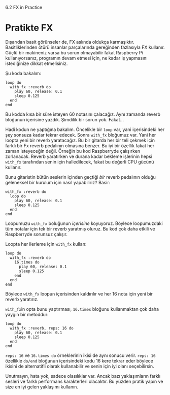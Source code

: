 6.2 FX in Practice

# Pratikte FX
Dışarıdan basit görünseler de, FX aslında oldukça karmaşıktır. Basitliklerinden ötürü insanlar parçalarında gereğinden fazlasıyla FX kullanır. Güçlü bir makineniz varsa bu sorun olmayabilir fakat Raspberry Pi kullanıyorsanız, programın devam etmesi için, ne kadar iş yapmasını istediğinize dikkat etmelisiniz.

Şu koda bakalım:

```
loop do
  with_fx :reverb do
    play 60, release: 0.1
    sleep 0.125
  end
end
```
Bu kodda kısa bir süre isteyen 60 notasını çalacağız. Aynı zamanda reverb bloğunun içerisine yazdık. Şimdilik bir sorun yok. Fakat...

Hadi kodun ne yaptığına bakalım. Öncelikle bir `loop` var, yani içerisindeki her şey sonsuza kadar tekrar edecek. Sonra `with_fx` bloğumuz var. Yani her loopta yeni bir reverb yaratacağız. Bu bir gitarda her bir teli çekmek için farklı bir Fx reverb pedalının olmasına benzer. Bu iyi bir özellik fakat her zaman isteyeceğin değil. Örneğin bu kod Raspberryde çalışırken zorlanacak. Reverb yaratırken ve durana kadar bekleme işlerinin hepsi `with_fx` tarafından senin için halledilecek, fakat bu değerli CPU gücünü kullanır.

Bunu gitaristin  bütün seslerin içinden geçtiği *bir* reverb pedalının olduğu geleneksel bir kurulum için nasıl yapabiliriz?
Basir:

```
with_fx :reverb do
  loop do
    play 60, release: 0.1
    sleep 0.125
  end
end
```

Loopumuzu `with_fx` boluğunun *içerisine* koyuyoruz. Böylece loopumuzdaki tüm notalar için tek bir reverb yaratmış oluruz. Bu kod çok daha etkili ve Raspberryde sorunsuz çalışır.

Loopta her ilerleme için `with_fx` kullan:

```
loop do
  with_fx :reverb do
    16.times do
      play 60, release: 0.1
      sleep 0.125
    end
  end
end
```
Böylece `with_fx` loopun içerisinden kaldırılır ve her 16 nota için yeni bir reverb yaratırız. 

`with_fx`in opta bunu yaptırması, `16.times` bloğunu kullanmaktan çok daha yaygın bir metoddur:

```
loop do
  with_fx :reverb, reps: 16 do
    play 60, release: 0.1
    sleep 0.125
  end
end
```

`reps: 16` ve `16.times do` örneklerinin ikisi de aynı sonucu verir. `reps: 16` özellikle `do/end` bloğunun içerisindeki kodu 16 kere tekrar eder böylece ikisini de alternatifli olarak kullanabilir ve senin için iyi olanı seçebilirsin.

Unutmayın, hata yok, sadece olasılıklar var.  Ancak bazı yaklaşımların farklı sesleri ve farklı performans karakterleri olacaktır. Bu yüzden pratik yapın ve size en iyi gelen yaklaşımı kullanın.
